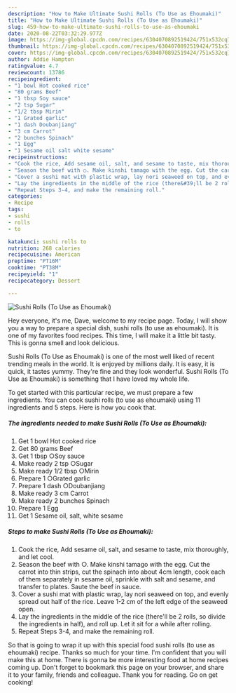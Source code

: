 ```yaml
---
description: "How to Make Ultimate Sushi Rolls (To Use as Ehoumaki)"
title: "How to Make Ultimate Sushi Rolls (To Use as Ehoumaki)"
slug: 459-how-to-make-ultimate-sushi-rolls-to-use-as-ehoumaki
date: 2020-08-22T03:32:29.977Z
image: https://img-global.cpcdn.com/recipes/6304070892519424/751x532cq70/sushi-rolls-to-use-as-ehoumaki-recipe-main-photo.jpg
thumbnail: https://img-global.cpcdn.com/recipes/6304070892519424/751x532cq70/sushi-rolls-to-use-as-ehoumaki-recipe-main-photo.jpg
cover: https://img-global.cpcdn.com/recipes/6304070892519424/751x532cq70/sushi-rolls-to-use-as-ehoumaki-recipe-main-photo.jpg
author: Addie Hampton
ratingvalue: 4.7
reviewcount: 13786
recipeingredient:
- "1 bowl Hot cooked rice"
- "80 grams Beef"
- "1 tbsp Soy sauce"
- "2 tsp Sugar"
- "1/2 tbsp Mirin"
- "1 Grated garlic"
- "1 dash Doubanjiang"
- "3 cm Carrot"
- "2 bunches Spinach"
- "1 Egg"
- "1 Sesame oil salt white sesame"
recipeinstructions:
- "Cook the rice, Add sesame oil, salt, and sesame to taste, mix thoroughly, and let cool."
- "Season the beef with ○. Make kinshi tamago with the egg. Cut the carrot into thin strips, cut the spinach into about 4cm length, cook each of them separately in sesame oil, sprinkle with salt and sesame, and transfer to plates. Saute the beef in sauce."
- "Cover a sushi mat with plastic wrap, lay nori seaweed on top, and evenly spread out half of the rice. Leave 1-2 cm of the left edge of the seaweed open."
- "Lay the ingredients in the middle of the rice (there&#39;ll be 2 rolls, so divide the ingredients in half), and roll up. Let it sit for a while after rolling."
- "Repeat Steps 3-4, and make the remaining roll."
categories:
- Recipe
tags:
- sushi
- rolls
- to

katakunci: sushi rolls to 
nutrition: 268 calories
recipecuisine: American
preptime: "PT16M"
cooktime: "PT38M"
recipeyield: "1"
recipecategory: Dessert

---
```



![Sushi Rolls (To Use as Ehoumaki)](https://img-global.cpcdn.com/recipes/6304070892519424/751x532cq70/sushi-rolls-to-use-as-ehoumaki-recipe-main-photo.jpg)

Hey everyone, it's me, Dave, welcome to my recipe page. Today, I will show you a way to prepare a special dish, sushi rolls (to use as ehoumaki). It is one of my favorites food recipes. This time, I will make it a little bit tasty. This is gonna smell and look delicious.

Sushi Rolls (To Use as Ehoumaki) is one of the most well liked of recent trending meals in the world. It is enjoyed by millions daily. It is easy, it is quick, it tastes yummy. They're fine and they look wonderful. Sushi Rolls (To Use as Ehoumaki) is something that I have loved my whole life.




To get started with this particular recipe, we must prepare a few ingredients. You can cook sushi rolls (to use as ehoumaki) using 11 ingredients and 5 steps. Here is how you cook that.

<!--inarticleads1-->

##### The ingredients needed to make Sushi Rolls (To Use as Ehoumaki):

1. Get 1 bowl Hot cooked rice
1. Get 80 grams Beef
1. Get 1 tbsp ○Soy sauce
1. Make ready 2 tsp ○Sugar
1. Make ready 1/2 tbsp ○Mirin
1. Prepare 1 ○Grated garlic
1. Prepare 1 dash ○Doubanjiang
1. Make ready 3 cm Carrot
1. Make ready 2 bunches Spinach
1. Prepare 1 Egg
1. Get 1 Sesame oil, salt, white sesame




<!--inarticleads2-->

##### Steps to make Sushi Rolls (To Use as Ehoumaki):

1. Cook the rice, Add sesame oil, salt, and sesame to taste, mix thoroughly, and let cool.
1. Season the beef with ○. Make kinshi tamago with the egg. Cut the carrot into thin strips, cut the spinach into about 4cm length, cook each of them separately in sesame oil, sprinkle with salt and sesame, and transfer to plates. Saute the beef in sauce.
1. Cover a sushi mat with plastic wrap, lay nori seaweed on top, and evenly spread out half of the rice. Leave 1-2 cm of the left edge of the seaweed open.
1. Lay the ingredients in the middle of the rice (there&#39;ll be 2 rolls, so divide the ingredients in half), and roll up. Let it sit for a while after rolling.
1. Repeat Steps 3-4, and make the remaining roll.




So that is going to wrap it up with this special food sushi rolls (to use as ehoumaki) recipe. Thanks so much for your time. I'm confident that you will make this at home. There is gonna be more interesting food at home recipes coming up. Don't forget to bookmark this page on your browser, and share it to your family, friends and colleague. Thank you for reading. Go on get cooking!
